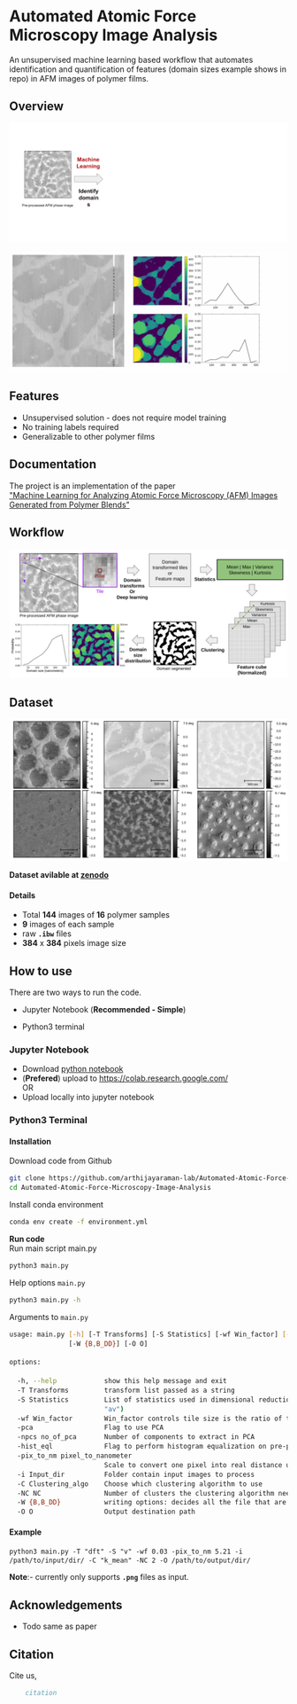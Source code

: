 
# Automated Atomic Force Microscopy Image Analysis

An unsupervised machine learning based workflow that automates identification and quantification of features (domain sizes example shows in repo) in AFM images of polymer films.





## Overview

![](https://github.com/arthijayaraman-lab/Automated-Atomic-Force-Microscopy-Image-Analysis/blob/main/img/overview_flow.gif)
 
![](https://github.com/arthijayaraman-lab/Automated-Atomic-Force-Microscopy-Image-Analysis/blob/main/img/Demo.gif)


## Features

- Unsupervised solution - does not require model training 
- No training labels required 
- Generalizable to other polymer films 
 



## Documentation

 The project is an implementation of the paper \
 ["Machine Learning for Analyzing Atomic Force Microscopy
(AFM)
Images
Generated from
Polymer Blends"](https://linktopaper)



## Workflow

![workflow](https://github.com/arthijayaraman-lab/Automated-Atomic-Force-Microscopy-Image-Analysis/blob/main/img/workflow.png)


## Dataset

![Data_preview](https://github.com/arthijayaraman-lab/Automated-Atomic-Force-Microscopy-Image-Analysis/blob/main/img/dataset_preview.png)

**Dataset avilable at [zenodo](https://zenodo.org/records/11179874?token=eyJhbGciOiJIUzUxMiJ9.eyJpZCI6IjM0MWViYzY4LTI1NzMtNGYxMC1iZjdjLTUwYWQ4Zjk0NGU0OSIsImRhdGEiOnt9LCJyYW5kb20iOiJjMDcwMTc3Y2IxNzM3ZGMxZWU1MWU2MjJjMjA0N2ZjMCJ9.Y3_qzNSNsap_oqLRnEi-wHmwooy65TT6F7tjFTF5qE0X8evYr0VTZmGKh34TI6UmsAd9cJrfnlbm6rQUK82h7A)**

#### Details
- Total **144** images of **16** polymer samples
- **9** images of each sample 
- raw **`.ibw`** files 
- **384** x **384** pixels image size  




## How to use

There are two ways to run the code. 
- Jupyter Notebook (**Recommended - Simple**)

- Python3 terminal

### Jupyter Notebook  
- Download [python notebook](https://github.com/arthijayaraman-lab/Automated-Atomic-Force-Microscopy-Image-Analysis/blob/main/notebooks/auto_afm.ipynb)
 - (**Prefered**) upload to https://colab.research.google.com/  
        OR 
- Upload locally into jupyter notebook 

### Python3 Terminal  
#### Installation

Download code from Github


```bash 
git clone https://github.com/arthijayaraman-lab/Automated-Atomic-Force-Microscopy-Image-Analysis.git
cd Automated-Atomic-Force-Microscopy-Image-Analysis
```

Install conda environment

```bash
conda env create -f environment.yml
```
**Run code**\
Run main script main.py
```bash 
python3 main.py 

```
Help options `main.py`   
```bash
python3 main.py -h
```
Arguments to `main.py`
```bash
usage: main.py [-h] [-T Transforms] [-S Statistics] [-wf Win_factor] [-pca] [-npcs no_of_pca] [-hist_eql] [-pix_to_nm pixel_to_nanometer] [-i Input_dir] [-C Clustering_algo] [-NC NC]
               [-W {B,B_DD}] [-O O]

options:

  -h, --help            show this help message and exit
  -T Transforms         transform list passed as a string
  -S Statistics         List of statistics used in dimensional reduction and feature extraction. a = mean; m = max; s = skew; k = kurtosis; v = variance (e.g. mean+variance => python3 main.py -S
                        "av")
  -wf Win_factor        Win_factor controls tile size is the ratio of tile size to input image
  -pca                  Flag to use PCA
  -npcs no_of_pca       Number of components to extract in PCA
  -hist_eql             Flag to perform histogram equalization on pre-processed image
  -pix_to_nm pixel_to_nanometer
                        Scale to convert one pixel into real distance units (nm/pix in our case)
  -i Input_dir          Folder contain input images to process
  -C Clustering_algo    Choose which clustering algorithm to use
  -NC NC                Number of clusters the clustering algorithm needs to generate
  -W {B,B_DD}           writing options: decides all the file that are to be output
  -O O                  Output destination path


```
#### Example 
```
python3 main.py -T "dft" -S "v" -wf 0.03 -pix_to_nm 5.21 -i /path/to/input/dir/ -C "k_mean" -NC 2 -O /path/to/output/dir/
```
**Note**:- currently only supports **`.png`** files as input. 




## Acknowledgements

 - Todo same as paper


## Citation
Cite us,
```bibtex
    citation 
```